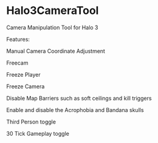 # Halo3CameraTool

Camera Manipulation Tool for Halo 3


Features:


Manual Camera Coordinate Adjustment

Freecam

Freeze Player

Freeze Camera

Disable Map Barriers such as soft ceilings and kill triggers

Enable and disable the Acrophobia and Bandana skulls

Third Person toggle

30 Tick Gameplay toggle

